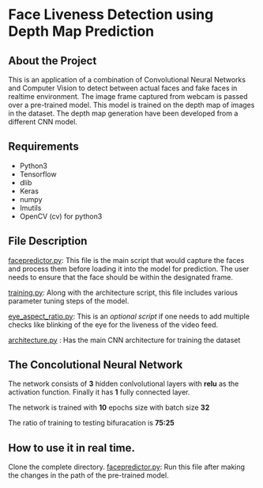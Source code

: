 # Face Liveness Detection using Depth Map Prediction

## About the Project

This is an application of a combination of Convolutional Neural Networks and Computer Vision to detect
between actual faces and fake faces in realtime environment. The image frame captured from webcam is passed over a pre-trained model. This model is trained on the depth map of images in the dataset. The depth map generation have been developed from a different CNN model.



## Requirements

* Python3
* Tensorflow
* dlib
* Keras
* numpy
* Imutils
* OpenCV (cv) for python3


## File Description

[facepredictor.py](https://github.com/anand498/Face-Liveness-Detection/blob/master/facepredictor.py):
This file is the main script that would capture the faces and process them before loading it into the model for prediction. The user needs to ensure that the face should be within the designated frame.

[training.py](https://github.com/anand498/Face-Liveness-Detection/blob/master/training.py):
Along with the architecture script, this file includes various parameter tuning steps of the model.

[eye_aspect_ratio.py](https://github.com/anand498/Face-Liveness-Detection/blob/master/eye_aspect_ratio.py):
This is an *optional script* if one needs to add multiple checks like blinking of the eye for the liveness of the video feed.

[architecture.py](https://github.com/anand498/Face-Liveness-Detection/blob/master/architecture.py) :
Has the main CNN architecture for training the dataset

## The Concolutional Neural Network

The network consists of **3** hidden conlvolutional layers with **relu** as the activation function. Finally it has **1** fully connected layer.

The network is trained with **10** epochs size with batch size **32**

The ratio of training to testing bifuracation is **75:25**


## How to use it in real time.

Clone the complete directory.
[facepredictor.py](https://github.com/anand498/Face-Liveness-Detection/blob/master/facepredictor.py):
Run this file after making the changes in the path of the pre-trained model.


